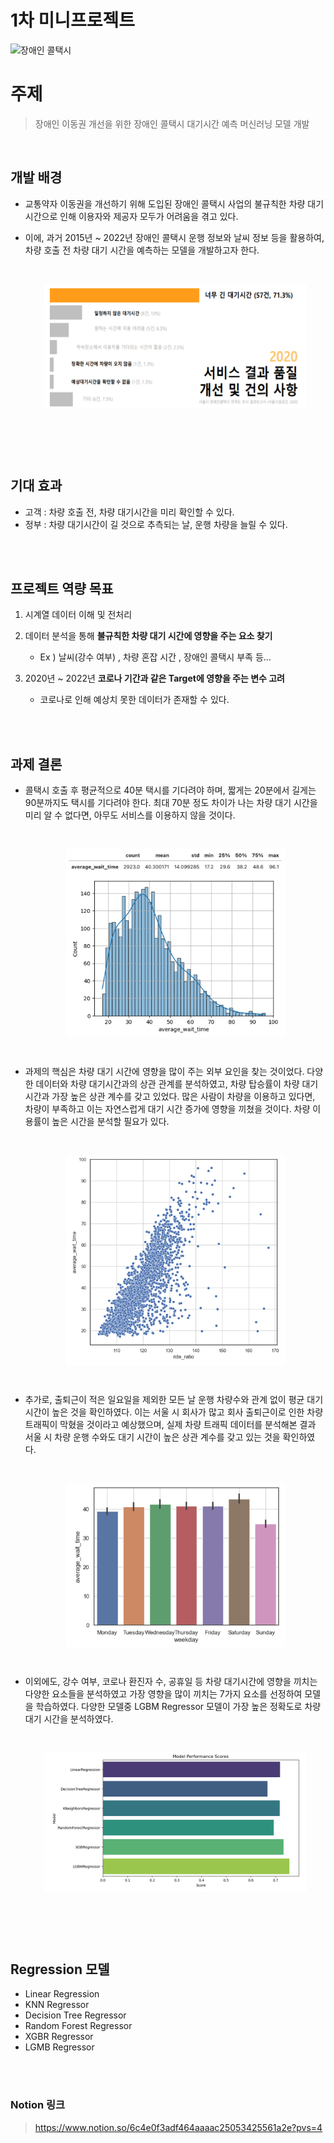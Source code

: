 # 1차 미니프로젝트
![장애인 콜택시](https://www.sisul.or.kr/open_content/calltaxi/images/visual_img.jpg)


# 주제
> 장애인 이동권 개선을 위한 장애인 콜택시 대기시간 예측 머신러닝 모델 개발

<br>

## 개발 배경
- 교통약자 이동권을 개선하기 위해 도입된 장애인 콜택시 사업의 불규칙한 차량 대기시간으로 인해 이용자와 제공자 모두가 어려움을 겪고 있다.

- 이에, 과거 2015년 ~ 2022년 장애인 콜택시 운행 정보와 날씨 정보 등을 활용하여, 차량 호출 전 차량 대기 시간을 예측하는 모델을 개발하고자 한다.

    <div style="display: flex; justify-content: center; padding:30px">
        <img src="image/image0.png" alt="alt text" width="500", height='200' />
    </div>

<br><br>

## 기대 효과
- 고객 : 차량 호출 전, 차량 대기시간을 미리 확인할 수 있다. <br>
- 정부 : 차량 대기시간이 길 것으로 추측되는 날, 운행 차량을 늘릴 수 있다.

<br><br>

## 프로젝트 역량 목표

1. 시계열 데이터 이해 및 전처리


2. 데이터 분석을 통해 **불규칙한 차량 대기 시간에 영향을 주는 요소 찾기**
    - Ex ) 날씨(강수 여부) , 차량 혼잡 시간 , 장애인 콜택시 부족 등…


3. 2020년 ~ 2022년 **코로나 기간과 같은 Target에 영향을 주는 변수 고려**
    - 코로나로 인해 예상치 못한 데이터가 존재할 수 있다.

<br><br>

## 과제 결론

- 콜택시 호출 후 평균적으로 40분 택시를 기다려야 하며, 짧게는 20분에서 길게는 90분까지도 택시를 기다려야 한다. 최대 70분 정도 차이가 나는 차량 대기 시간을 미리 알 수 없다면, 아무도 서비스를 이용하지 않을 것이다.
    
    <div style="display: flex; justify-content: center; padding:30px">
        <img src="image/image.png" alt="alt text" width="350" />
    </div>

    
- 과제의 핵심은 차량 대기 시간에 영향을 많이 주는 외부 요인을 찾는 것이었다. 다양한 데이터와 차량 대기시간과의 상관 관계를 분석하였고, 차량 탑승률이 차량 대기시간과 가장 높은 상관 계수를 갖고 있었다.  많은 사람이 차량을 이용하고 있다면, 차량이 부족하고 이는 자연스럽게 대기 시간 증가에 영향을 끼쳤을 것이다. 차량 이용률이 높은 시간을 분석할 필요가 있다.
    
    <div style="display: flex; justify-content: center; padding:30px">
        <img src="image/image-1.png" alt="alt text" width="350" />
    </div>

- 추가로, 출퇴근이 적은 일요일을 제외한 모든 날 운행 차량수와 관계 없이 평균 대기 시간이 높은 것을 확인하였다. 이는 서울 시 회사가 많고 회사 출퇴근이로 인한 차량 트래픽이 막혔을 것이라고 예상했으며, 실제 차량 트래픽 데이터를 분석해본 결과 서울 시 차량 운행 수와도 대기 시간이 높은 상관 계수를 갖고 있는 것을 확인하였다.
    
    <div style="display: flex; justify-content: center; padding:30px">
        <img src="image/image-2.png" alt="alt text" width="350" />
    </div>
    

- 이외에도, 강수 여부, 코로나 환진자 수, 공휴일 등 차량 대기시간에 영향을 끼치는 다양한 요소들을 분석하였고 가장 영향을 많이 끼치는 7가지 요소를 선정하여 모델을 학습하였다. 다양한 모델중 LGBM Regressor 모델이 가장 높은 정확도로 차량 대기 시간을 분석하였다.
    
    <div style="display: flex; justify-content: center; padding:30px">
        <img src="image/image-3.png" alt="alt text" width="450" />
    </div>


<br><br>

## Regression 모델
- Linear Regression
- KNN Regressor
- Decision Tree Regressor
- Random Forest Regressor
- XGBR Regressor
- LGMB Regressor


<br><br>

### Notion 링크
> https://www.notion.so/6c4e0f3adf464aaaac25053425561a2e?pvs=4



